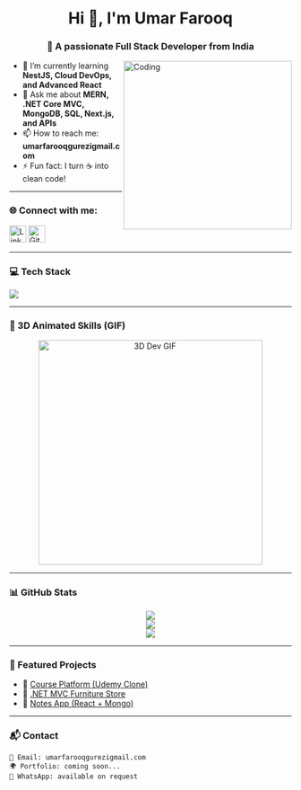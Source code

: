 <h1 align="center">Hi 👋, I'm Umar Farooq</h1>
<h3 align="center">🚀 A passionate Full Stack Developer from India</h3>

<img align="right" alt="Coding" width="300" src="https://cdn.dribbble.com/users/1162077/screenshots/5403918/media/8d6f040a529cdf0c52e6b8c1e5a3c6f9.gif" />

- 🌱 I’m currently learning **NestJS, Cloud DevOps, and Advanced React**
- 💬 Ask me about **MERN, .NET Core MVC, MongoDB, SQL, Next.js, and APIs**
- 📫 How to reach me: **umarfarooqgurezigmail.com**
- ⚡ Fun fact: I turn ☕ into clean code!

---

### 🌐 Connect with me:

<p align="left">
<a href="https://www.linkedin.com/in/umar-farooq-253534341/" target="_blank"><img alt="LinkedIn" width="30px" src="https://cdn.jsdelivr.net/npm/simple-icons@v3/icons/linkedin.svg" /></a>
<a href="https://github.com/rUmar-Farooq" target="_blank"><img alt="GitHub" width="30px" src="https://cdn.jsdelivr.net/npm/simple-icons@v3/icons/github.svg" /></a>
</p>

---

### 💻 Tech Stack

<p align="left">
  <img src="https://skillicons.dev/icons?i=html,css,js,react,nextjs,nodejs,express,mongodb,mysql,git,github,bootstrap,tailwind,dotnet,azure,gcp,redux,nestjs,ps,postman,vscode,linux" />
</p>

---

### 🧠 3D Animated Skills (GIF)

<p align="center">
  <img src="https://cdn.dribbble.com/users/1028338/screenshots/6220885/developer.gif" alt="3D Dev GIF" width="400"/>
</p>

---

### 📊 GitHub Stats

<p align="center">
  <img src="https://github-readme-stats.vercel.app/api?username=rUmar-Farooq&show_icons=true&theme=tokyonight" />
  <br/>
  <img src="https://github-readme-streak-stats.herokuapp.com/?user=rUmar-Farooq&theme=tokyonight" />
  <br/>
  <img src="https://github-profile-trophy.vercel.app/?username=rUmar-Farooq&theme=tokyonight&no-frame=true&no-bg=true" />
</p>

---

### 📂 Featured Projects

- 💼 [Course Platform (Udemy Clone)](https://github.com/rUmar-Farooq/your-project)
- 🛒 [.NET MVC Furniture Store](https://github.com/rUmar-Farooq/your-project)
- 📝 [Notes App (React + Mongo)](https://github.com/rUmar-Farooq/your-project)

---

### 📬 Contact

```text
📧 Email: umarfarooqgurezigmail.com  
🌍 Portfolio: coming soon...
📱 WhatsApp: available on request
